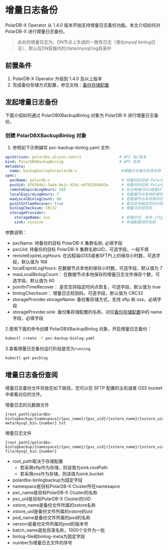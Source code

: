 增量日志备份
======

PolarDB-X Operator 从 1.4.0 版本开始支持增量日志备份功能。本文介绍如何对 PolarDB-X 进行增量日志备份。
> 此处的增量日志为，DN节点上生成的一致性日志（类似mysql binlog日志），默认在DN容器内的/data/mysql/log目录中

## 前置条件
1. PolarDB-X Operator 升级到 1.4.0 及以上版本
2. 完成备份存储方式配置，参见文档：[备份存储配置](./1-backup-storage-configure.md)


## 发起增量日志备份

下面介绍如何通过 PolarDBXBackupBinlog 对象为 PolarDB-X 进行增量日志备份。

### 创建 PolarDBXBackupBinlog 对象

1. 参照如下示例编写 pxc-backup-binlog.yaml 文件:

```yaml
apiVersion: polardbx.aliyun.com/v1                 # API 组/版本
kind: PolarDBXBackupBinlog                         # API 名称
metadata:
  name: backupbinlogforpolardb-x                    #增量日志备份任务名称
spec:
  pxcName: polardb-x                                # 待备份的目标 PolarDB-X 集群名称
  pxcUid: 8f634de1-5a4e-4e1c-b2dc-e8763384d83a      # 待备份的目标 PolarDB-X 集群名称UID
  remoteExpireLogHours: 168                         # 在远程端(OSS或者SFTP)上的保存小时数
  localExpireLogHours: 7                            # 在数据节点本地的保存小时数
  maxLocalBinlogCount: 60                           # 在数据节点本地保存的增量日志文件保存个数
  pointInTimeRecover: true                          # 是否支持指定时间点恢复
  binlogChecksum: CRC32                             # 增量日志校验码
  storageProvider:                                   
    storageName: oss                                # 存储方式，支持 sftp 和 oss
    sink: osssink                                   # 存储配置项的名称
```

参数说明：
* pxcName: 待备份的目标 PolarDB-X 集群名称, 必填字段
* pxcUid:  待备份的目标 PolarDB-X 集群名称UID，可选字段，一般不填
* remoteExpireLogHours: 在远程端(OSS或者SFTP)上的保存小时数，可选字段，默认值为 168
* localExpireLogHours: 在数据节点本地的保存小时数，可选字段，默认值为 7
* maxLocalBinlogCount： 在数据节点本地保存的增量日志文件保存个数，可选字段，默认值为 60
* pointInTimeRecover： 是否支持指定时间点恢复，可选字段，默认值为 true
* binlogChecksum： 增量日志校验码，可选字段，默认值为 CRC32
* storageProvider.storageName: 备份集存储方式，支持 sftp 和 oss，必填字段
* storageProvider.sink: 备份集存储配置的名称，对应[备份存储配置](./1-backup-storage-configure.md)中的 name 字段，必填字段

2.使用下面的命令创建 PolarDBXBackupBinlog 对象，开启增量日志备份：
```bash
kubectl create -f pxc-backup-binlog.yaml
```
3.查看增量日志备份运行阶段是否为`running`
```bash
kubectl get pxcblog
```

## 增量日志备份查阅

增量日志备份文件存放在如下路径，您可以在 SFTP 配置的主机或者 OSS bucket 中查看对应的文件。

增量日志的元数据文件
```
{root_path}/polardbx-binlogbackup/{namespace}/{pxc_name}/{pxc_uid}/{xstore_name}/{xstore_uid}/{pod_name}/{version}/{batch_name}/binlog-meta/mysql_bin.{number}.txt
```
增量日志文件
```
{root_path}/polardbx-binlogbackup/{namespace}/{pxc_name}/{pxc_uid}/{xstore_name}/{xstore_uid}/{pod_name}/{version}/{batch_name}/binlog-file/mysql_bin.{number}
```

- root_path取决于存储配置
  - 若采用sftp作为存储，则该值为sink.rootPath
  - 若采用oss作为存储，则该值为sink.bucket
- polardbx-binlogbackup为固定字段
- namespace是目标PolarDB-X Cluster所在namesapce
- pxc_name是目标PolarDB-X Cluster的名称
- pxc_uid是目标PolarDB-X Cluster的UID
- xstore_name是备份文件所属的xstore名称
- xstore_uid是备份文件所属的xstore的uid
- pod_name是备份文件所属的pod的名称
- version是备份文件所属的pod的版本号
- batch_name是批目录名称，1000个文件为一批
- binlog-file和binlog-meta为固定字段
- number为增量日志文件的序号